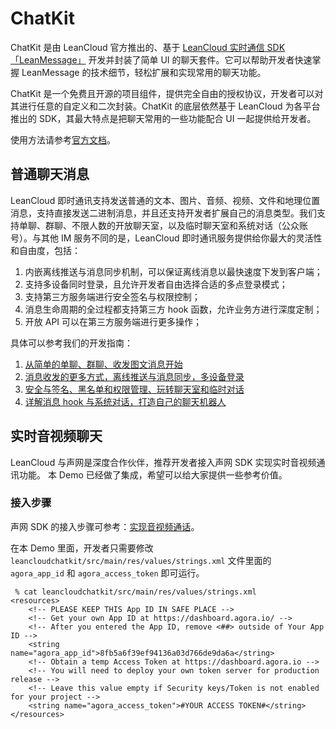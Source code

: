 # ChatKit

ChatKit 是由 LeanCloud 官方推出的、基于 [LeanCloud 实时通信 SDK「LeanMessage」](https://leancloud.cn/docs/realtime_v2.html) 开发并封装了简单 UI  的聊天套件。它可以帮助开发者快速掌握 LeanMessage 的技术细节，轻松扩展和实现常用的聊天功能。

ChatKit 是一个免费且开源的项目组件，提供完全自由的授权协议，开发者可以对其进行任意的自定义和二次封装。ChatKit 的底层依然基于 LeanCloud 为各平台推出的 SDK，其最大特点是把聊天常用的一些功能配合 UI 一起提供给开发者。

使用方法请参考[官方文档](https://leancloud.cn/docs/chatkit-android.html)。

## 普通聊天消息
LeanCloud 即时通讯支持发送普通的文本、图片、音频、视频、文件和地理位置消息，支持直接发送二进制消息，并且还支持开发者扩展自己的消息类型。我们支持单聊、群聊、不限人数的开放聊天室，以及临时聊天室和系统对话（公众账号）。与其他 IM 服务不同的是，LeanCloud 即时通讯服务提供给你最大的灵活性和自由度，包括：
1. 内嵌离线推送与消息同步机制，可以保证离线消息以最快速度下发到客户端；
2. 支持多设备同时登录，且允许开发者自由选择合适的多点登录模式；
3. 支持第三方服务端进行安全签名与权限控制；
4. 消息生命周期的全过程都支持第三方 hook 函数，允许业务方进行深度定制；
5. 开放 API 可以在第三方服务端进行更多操作；

具体可以参考我们的开发指南：
1. [从简单的单聊、群聊、收发图文消息开始](https://leancloud.cn/docs/realtime-guide-beginner.html)
2. [消息收发的更多方式，离线推送与消息同步，多设备登录](https://leancloud.cn/docs/realtime-guide-intermediate.html)
3. [安全与签名、黑名单和权限管理、玩转聊天室和临时对话](https://leancloud.cn/docs/realtime-guide-senior.html)
4. [详解消息 hook 与系统对话，打造自己的聊天机器人](https://leancloud.cn/docs/realtime-guide-systemconv.html)

## 实时音视频聊天
LeanCloud 与声网是深度合作伙伴，推荐开发者接入声网 SDK 实现实时音视频通讯功能。
本 Demo 已经做了集成，希望可以给大家提供一些参考价值。

### 接入步骤
声网 SDK 的接入步骤可参考：[实现音视频通话](https://docs.agora.io/cn/Video/start_call_android?platform=Android)。

在本 Demo 里面，开发者只需要修改 `leancloudchatkit/src/main/res/values/strings.xml` 文件里面的 `agora_app_id` 和 `agora_access_token` 即可运行。

```
 % cat leancloudchatkit/src/main/res/values/strings.xml
<resources>
    <!-- PLEASE KEEP THIS App ID IN SAFE PLACE -->
    <!-- Get your own App ID at https://dashboard.agora.io/ -->
    <!-- After you entered the App ID, remove <##> outside of Your App ID -->
    <string name="agora_app_id">8fb5a6f39ef94136a03d766de9da6a</string>
    <!-- Obtain a temp Access Token at https://dashboard.agora.io -->
    <!-- You will need to deploy your own token server for production release -->
    <!-- Leave this value empty if Security keys/Token is not enabled for your project -->
    <string name="agora_access_token">#YOUR ACCESS TOKEN#</string>
</resources>
```
